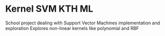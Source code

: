 # Kernel SVM KTH ML
School project dealing with Support Vector Machines implementation and exploration
Explores non-linear kernels like polynomial and RBF
